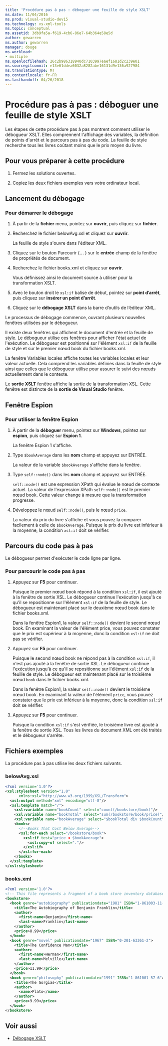 ```yaml
---
title: 'Procédure pas à pas : déboguer une feuille de style XSLT'
ms.date: 11/04/2016
ms.prod: visual-studio-dev15
ms.technology: vs-xml-tools
ms.topic: conceptual
ms.assetid: 3db9fa5a-f619-4cb6-86e7-64b364e58e5d
author: gewarren
ms.author: gewarren
manager: douge
ms.workload:
- multiple
ms.openlocfilehash: 26c2b986318940dc7103997eaef1681d2c239e01
ms.sourcegitcommit: e13e61ddea6032a8282abe16131d9e136a927984
ms.translationtype: MT
ms.contentlocale: fr-FR
ms.lasthandoff: 04/26/2018
---
```

# <a name="walkthrough-debug-an-xslt-style-sheet"></a>Procédure pas à pas : déboguer une feuille de style XSLT

Les étapes de cette procédure pas à pas montrent comment utiliser le débogueur XSLT. Elles comprennent l'affichage des variables, la définition de points d'arrêt et le parcours pas à pas du code. La feuille de style recherche tous les livres coûtant moins que le prix moyen du livre.

## <a name="to-prepare-for-this-walkthrough"></a>Pour vous préparer à cette procédure

1.  Fermez les solutions ouvertes.

2.  Copiez les deux fichiers exemples vers votre ordinateur local.

## <a name="start-debugging"></a>Lancement du débogage

### <a name="to-start-debugging"></a>Pour démarrer le débogage

1.  À partir de la **fichier** menu, pointez sur **ouvrir**, puis cliquez sur **fichier**.

2.  Recherchez le fichier belowAvg.xsl et cliquez sur **ouvrir**.

     La feuille de style s'ouvre dans l'éditeur XML.

3.  Cliquez sur le bouton Parcourir (**...** ) sur le **entrée** champ de la fenêtre de propriétés de document.

4.  Recherchez le fichier books.xml et cliquez sur **ouvrir**.

     Vous définissez ainsi le document source à utiliser pour la transformation XSLT.

5.  Avec le bouton droit le `xsl:if` balise de début, pointez sur **point d’arrêt**, puis cliquez sur **insérer un point d’arrêt**.

6.  Cliquez sur le **débogage XSLT** dans la barre d’outils de l’éditeur XML.

Le processus de débogage commence, ouvrant plusieurs nouvelles fenêtres utilisées par le débogueur.

Il existe deux fenêtres qui affichent le document d'entrée et la feuille de style. Le débogueur utilise ces fenêtres pour afficher l'état actuel de l'exécution. Le débogueur est positionné sur l'élément `xsl:if` de la feuille de style et sur le premier nœud book du fichier books.xml.

La fenêtre Variables locales affiche toutes les variables locales et leur valeur actuelle. Cela comprend les variables définies dans la feuille de style ainsi que celles que le débogueur utilise pour assurer le suivi des nœuds actuellement dans le contexte.

Le **sortie XSLT** fenêtre affiche la sortie de la transformation XSL. Cette fenêtre est distincte de la **sortie de Visual Studio** fenêtre.

## <a name="watch-window"></a>Fenêtre Espion

### <a name="to-use-the-watch-window"></a>Pour utiliser la fenêtre Espion

1.  À partir de la **déboguer** menu, pointez sur **Windows**, pointez sur **espion**, puis cliquez sur **Espion 1**.

     La fenêtre Espion 1 s'affiche.

2.  Type `$bookAverage` dans les **nom** champ et appuyez sur ENTRÉE.

     La valeur de la variable `$bookAverage` s'affiche dans la fenêtre.

3.  Type `self::node()` dans les **nom** champ et appuyez sur ENTRÉE.

     `self::node()` est une expression XPath qui évalue le nœud de contexte actuel. La valeur de l'expression XPath `self::node()` est le premier nœud book. Cette valeur change à mesure que la transformation progresse.

4.  Développez le nœud `self::node()`, puis le nœud `price`.

     La valeur du prix du livre s'affiche et vous pouvez la comparer facilement à celle de `$bookAverage`. Puisque le prix du livre est inférieur à la moyenne, la condition `xsl:if` doit se vérifier.

## <a name="step-through-the-code"></a>Parcours du code pas à pas
 Le débogueur permet d'exécuter le code ligne par ligne.

### <a name="to-step-through-the-code"></a>Pour parcourir le code pas à pas

1.  Appuyez sur **F5** pour continuer.

     Puisque le premier nœud book répond à la condition `xsl:if`, il est ajouté à la fenêtre de sortie XSL. Le débogueur continue l'exécution jusqu'à ce qu'il se repositionne sur l'élément `xsl:if` de la feuille de style. Le débogueur est maintenant placé sur le deuxième nœud book dans le fichier books.xml.

     Dans la fenêtre Espion1, la valeur `self::node()` devient le second nœud book. En examinant la valeur de l'élément price, vous pouvez constater que le prix est supérieur à la moyenne, donc la condition `xsl:if` ne doit pas se vérifier.

2.  Appuyez sur **F5** pour continuer.

     Puisque le second nœud book ne répond pas à la condition `xsl:if`, il n'est pas ajouté à la fenêtre de sortie XSL. Le débogueur continue l'exécution jusqu'à ce qu'il se repositionne sur l'élément `xsl:if` de la feuille de style. Le débogueur est maintenant placé sur le troisième nœud `book` dans le fichier books.xml.

     Dans la fenêtre Espion1, la valeur `self::node()` devient le troisième nœud book. En examinant la valeur de l'élément `price`, vous pouvez constater que le prix est inférieur à la moyenne, donc la condition `xsl:if` doit se vérifier.

3.  Appuyez sur **F5** pour continuer.

     Puisque la condition `xsl:if` s'est vérifiée, le troisième livre est ajouté à la fenêtre de sortie XSL. Tous les livres du document XML ont été traités et le débogueur s'arrête.

## <a name="sample-files"></a>Fichiers exemples

La procédure pas à pas utilise les deux fichiers suivants.

### <a name="belowavgxsl"></a>belowAvg.xsl

```xml
<?xml version='1.0'?>
<xsl:stylesheet version="1.0"
      xmlns:xsl="http://www.w3.org/1999/XSL/Transform">
  <xsl:output method="xml" encoding="utf-8"/>
  <xsl:template match="/">
    <xsl:variable name="bookCount" select="count(/bookstore/book)"/>
    <xsl:variable name="bookTotal" select="sum(/bookstore/book/price)"/>
    <xsl:variable name="bookAverage" select="$bookTotal div $bookCount"/>
    <books>
      <!--Books That Cost Below Average-->
      <xsl:for-each select="/bookstore/book">
        <xsl:if test="price < $bookAverage">
          <xsl:copy-of select="."/>
        </xsl:if>
      </xsl:for-each>
    </books>
  </xsl:template>
</xsl:stylesheet>
```

### <a name="booksxml"></a>books.xml

```xml
<?xml version='1.0'?>
<!-- This file represents a fragment of a book store inventory database -->
<bookstore>
  <book genre="autobiography" publicationdate="1981" ISBN="1-861003-11-0">
    <title>The Autobiography of Benjamin Franklin</title>
    <author>
      <first-name>Benjamin</first-name>
      <last-name>Franklin</last-name>
    </author>
    <price>8.99</price>
  </book>
  <book genre="novel" publicationdate="1967" ISBN="0-201-63361-2">
    <title>The Confidence Man</title>
    <author>
      <first-name>Herman</first-name>
      <last-name>Melville</last-name>
    </author>
    <price>11.99</price>
  </book>
  <book genre="philosophy" publicationdate="1991" ISBN="1-861001-57-6">
    <title>The Gorgias</title>
    <author>
      <name>Plato</name>
    </author>
    <price>9.99</price>
  </book>
</bookstore>
```

## <a name="see-also"></a>Voir aussi

- [Débogage XSLT](../xml-tools/debugging-xslt.md)